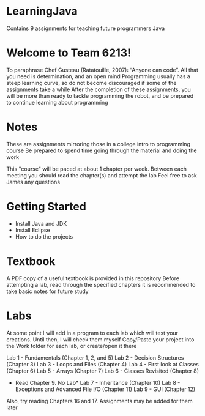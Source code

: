 # LearningJava
Contains 9 assignments for teaching future programmers Java

# Welcome to Team 6213!
To paraphrase Chef Gusteau (Ratatouille, 2007): “Anyone can code”. All that you need is determination, and an open mind
Programming usually has a steep learning curve, so do not become discouraged if some of the assignments take a while
After the completion of these assignments, you will be more than ready to tackle programming the robot, and be prepared
to continue learning about programming

# Notes
These are assignments mirroring those in a college intro to programming course
Be prepared to spend time going through the material and doing the work

This "course" will be paced at about 1 chapter per week. 
Between each meeting you should read the chapter(s) and attempt the lab
Feel free to ask James any questions

# Getting Started
- Install Java and JDK
- Install Eclipse
- How to do the projects

# Textbook
A PDF copy of a useful textbook is provided in this repository
Before attempting a lab, read through the specified chapters 
it is recommended to take basic notes for future study

# Labs
At some point I will add in a program to each lab which will test your creations.
Until then, I will check them myself
Copy/Paste your project into the Work folder for each lab, or create/open it there

Lab 1 - Fundamentals (Chapter 1, 2, and 5)
Lab 2 - Decision Structures (Chapter 3)
Lab 3 - Loops and Files (Chapter 4)
Lab 4 - First look at Classes (Chapter 6)
Lab 5 - Arrays (Chapter 7)
Lab 6 - Classes Revisited (Chapter 8)
* Read Chapter 9. No Lab*
Lab 7 - Inheritance (Chapter 10)
Lab 8 - Exceptions and Advanced File I/O (Chapter 11)
Lab 9 - GUI (Chapter 12)

Also, try reading Chapters 16 and 17. Assignments may be added for them later

